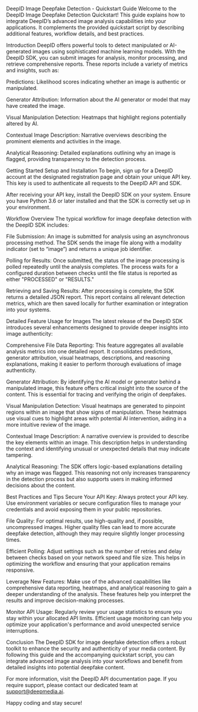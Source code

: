 DeepID Image Deepfake Detection - Quickstart Guide
Welcome to the DeepID Image Deepfake Detection Quickstart! This guide explains how to integrate DeepID’s advanced image analysis capabilities into your applications. It complements the provided quickstart script by describing additional features, workflow details, and best practices.

Introduction
DeepID offers powerful tools to detect manipulated or AI-generated images using sophisticated machine learning models. With the DeepID SDK, you can submit images for analysis, monitor processing, and retrieve comprehensive reports. These reports include a variety of metrics and insights, such as:

Predictions: Likelihood scores indicating whether an image is authentic or manipulated.

Generator Attribution: Information about the AI generator or model that may have created the image.

Visual Manipulation Detection: Heatmaps that highlight regions potentially altered by AI.

Contextual Image Description: Narrative overviews describing the prominent elements and activities in the image.

Analytical Reasoning: Detailed explanations outlining why an image is flagged, providing transparency to the detection process.

Getting Started
Setup and Installation
To begin, sign up for a DeepID account at the designated registration page and obtain your unique API key. This key is used to authenticate all requests to the DeepID API and SDK.

After receiving your API key, install the DeepID SDK on your system. Ensure you have Python 3.6 or later installed and that the SDK is correctly set up in your environment.

Workflow Overview
The typical workflow for image deepfake detection with the DeepID SDK includes:

File Submission:
An image is submitted for analysis using an asynchronous processing method. The SDK sends the image file along with a modality indicator (set to “image”) and returns a unique job identifier.

Polling for Results:
Once submitted, the status of the image processing is polled repeatedly until the analysis completes. The process waits for a configured duration between checks until the file status is reported as either "PROCESSED" or "RESULTS."

Retrieving and Saving Results:
After processing is complete, the SDK returns a detailed JSON report. This report contains all relevant detection metrics, which are then saved locally for further examination or integration into your systems.

Detailed Feature Usage for Images
The latest release of the DeepID SDK introduces several enhancements designed to provide deeper insights into image authenticity:

Comprehensive File Data Reporting:
This feature aggregates all available analysis metrics into one detailed report. It consolidates predictions, generator attribution, visual heatmaps, descriptions, and reasoning explanations, making it easier to perform thorough evaluations of image authenticity.

Generator Attribution:
By identifying the AI model or generator behind a manipulated image, this feature offers critical insight into the source of the content. This is essential for tracing and verifying the origin of deepfakes.

Visual Manipulation Detection:
Visual heatmaps are generated to pinpoint regions within an image that show signs of manipulation. These heatmaps use visual cues to highlight areas with potential AI intervention, aiding in a more intuitive review of the image.

Contextual Image Description:
A narrative overview is provided to describe the key elements within an image. This description helps in understanding the context and identifying unusual or unexpected details that may indicate tampering.

Analytical Reasoning:
The SDK offers logic-based explanations detailing why an image was flagged. This reasoning not only increases transparency in the detection process but also supports users in making informed decisions about the content.

Best Practices and Tips
Secure Your API Key:
Always protect your API key. Use environment variables or secure configuration files to manage your credentials and avoid exposing them in your public repositories.

File Quality:
For optimal results, use high-quality and, if possible, uncompressed images. Higher quality files can lead to more accurate deepfake detection, although they may require slightly longer processing times.

Efficient Polling:
Adjust settings such as the number of retries and delay between checks based on your network speed and file size. This helps in optimizing the workflow and ensuring that your application remains responsive.

Leverage New Features:
Make use of the advanced capabilities like comprehensive data reporting, heatmaps, and analytical reasoning to gain a deeper understanding of the analysis. These features help you interpret the results and improve decision-making processes.

Monitor API Usage:
Regularly review your usage statistics to ensure you stay within your allocated API limits. Efficient usage monitoring can help you optimize your application's performance and avoid unexpected service interruptions.

Conclusion
The DeepID SDK for image deepfake detection offers a robust toolkit to enhance the security and authenticity of your media content. By following this guide and the accompanying quickstart script, you can integrate advanced image analysis into your workflows and benefit from detailed insights into potential deepfake content.

For more information, visit the DeepID API documentation page. If you require support, please contact our dedicated team at support@deepmedia.ai.

Happy coding and stay secure!

